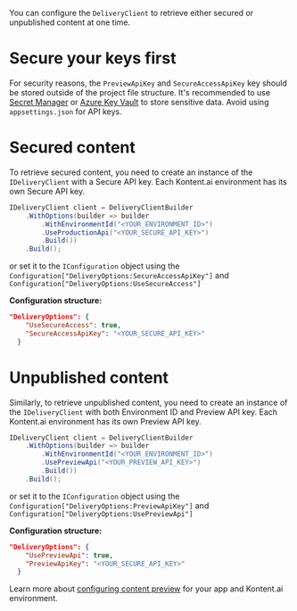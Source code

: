 You can configure the `DeliveryClient` to retrieve either secured or unpublished content at one time.

# Secure your keys first
For security reasons, the `PreviewApiKey` and `SecureAccessApiKey` key should be stored outside of the project file structure. It's recommended to use [Secret Manager](https://docs.microsoft.com/en-us/aspnet/core/security/app-secrets) or [Azure Key Vault](https://docs.microsoft.com/en-us/aspnet/core/security/key-vault-configuration) to store sensitive data. Avoid using `appsettings.json` for API keys.

# Secured content
To retrieve secured content, you need to create an instance of the `IDeliveryClient` with a Secure API key. Each Kontent.ai environment has its own Secure API key.

```csharp
IDeliveryClient client = DeliveryClientBuilder
    .WithOptions(builder => builder
        .WithEnvironmentId("<YOUR_ENVIRONMENT_ID>")
        .UseProductionApi("<YOUR_SECURE_API_KEY>")
        .Build())
    .Build();
```

or set it to the `IConfiguration` object using the `Configuration["DeliveryOptions:SecureAccessApiKey"]` and `Configuration["DeliveryOptions:UseSecureAccess"]`

**Configuration structure:**
```json
"DeliveryOptions": {
    "UseSecureAccess": true,
    "SecureAccessApiKey": "<YOUR_SECURE_API_KEY>"
  }
```

# Unpublished content
Similarly, to retrieve unpublished content, you need to create an instance of the `IDeliveryClient` with both Environment ID and Preview API key. Each Kontent.ai environment has its own Preview API key.

```csharp
IDeliveryClient client = DeliveryClientBuilder
    .WithOptions(builder => builder
        .WithEnvironmentId("<YOUR_ENVIRONMENT_ID>")
        .UsePreviewApi("<YOUR_PREVIEW_API_KEY>")
        .Build())
    .Build();
```
or set it to the `IConfiguration` object using the `Configuration["DeliveryOptions:PreviewApiKey"]` and `Configuration["DeliveryOptions:UsePreviewApi"]`

**Configuration structure:**
```json
"DeliveryOptions": {
    "UsePreviewApi": true,
    "PreviewApiKey": "<YOUR_SECURE_API_KEY>"
  }
```

Learn more about [configuring content preview](https://docs.kontent.ai/tutorials/develop-apps/get-content/configuring-preview-for-content-items) for your app and Kontent.ai environment.